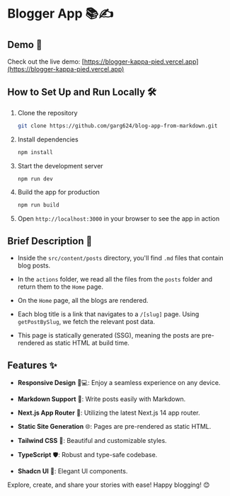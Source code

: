 # Blogger App 📚✍️

## Demo 🚀

Check out the live demo: [https://blogger-kappa-pied.vercel.app](https://blogger-kappa-pied.vercel.app)

## How to Set Up and Run Locally 🛠️

1. Clone the repository
    ```bash
    git clone https://github.com/garg624/blog-app-from-markdown.git
    ```
2. Install dependencies
    ```bash
    npm install
    ```
3. Start the development server
    ```bash
    npm run dev
    ```
4. Build the app for production
    ```bash
    npm run build
    ```
5. Open `http://localhost:3000` in your browser to see the app in action

## Brief Description 📖

- Inside the `src/content/posts` directory, you'll find `.md` files that contain blog posts.

- In the `actions` folder, we read all the files from the `posts` folder and return them to the `Home` page.
- On the `Home` page, all the blogs are rendered.
- Each blog title is a link that navigates to a `/[slug]` page. Using `getPostBySlug`, we fetch the relevant post data.
- This page is statically generated (SSG), meaning the posts are pre-rendered as static HTML at build time.

## Features ✨

- **Responsive Design** 📱💻: Enjoy a seamless experience on any device.

- **Markdown Support** 📝: Write posts easily with Markdown.
- **Next.js App Router** 🚏: Utilizing the latest Next.js 14 app router.
- **Static Site Generation** 🌐: Pages are pre-rendered as static HTML.
- **Tailwind CSS** 🎨: Beautiful and customizable styles.
- **TypeScript** 🛡️: Robust and type-safe codebase.
- **Shadcn UI** 🌟: Elegant UI components.


Explore, create, and share your stories with ease! Happy blogging! 😊
